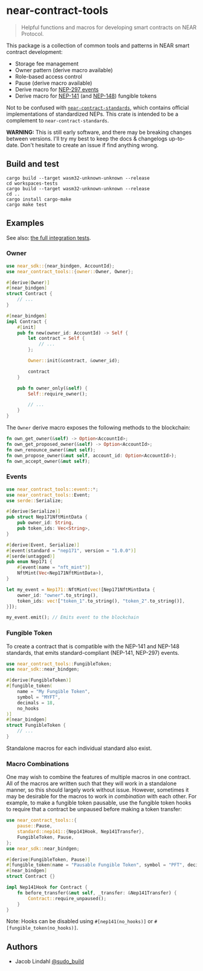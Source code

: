# near-contract-tools

> Helpful functions and macros for developing smart contracts on NEAR Protocol.

This package is a collection of common tools and patterns in NEAR smart contract development:

- Storage fee management
- Owner pattern (derive macro available)
- Role-based access control
- Pause (derive macro available)
- Derive macro for [NEP-297 events](https://nomicon.io/Standards/EventsFormat)
- Derive macro for [NEP-141](https://nomicon.io/Standards/Tokens/FungibleToken/Core) (and [NEP-148](https://nomicon.io/Standards/Tokens/FungibleToken/Metadata)) fungible tokens

Not to be confused with [`near-contract-standards`](https://crates.io/crates/near-contract-standards), which contains official implementations of standardized NEPs. This crate is intended to be a complement to `near-contract-standards`.

**WARNING:** This is still early software, and there may be breaking changes between versions. I'll try my best to keep the docs & changelogs up-to-date. Don't hesitate to create an issue if find anything wrong.

## Build and test

```
cargo build --target wasm32-unknown-unknown --release
cd workspaces-tests
cargo build --target wasm32-unknown-unknown --release
cd ..
cargo install cargo-make
cargo make test
```

## Examples

See also: [the full integration tests](tests/macros/mod.rs).

### Owner

```rust
use near_sdk::{near_bindgen, AccountId};
use near_contract_tools::{owner::Owner, Owner};

#[derive(Owner)]
#[near_bindgen]
struct Contract {
    // ...
}

#[near_bindgen]
impl Contract {
    #[init]
    pub fn new(owner_id: AccountId) -> Self {
        let contract = Self {
            // ...
        };

        Owner::init(&contract, &owner_id);

        contract
    }

    pub fn owner_only(&self) {
        Self::require_owner();

        // ...
    }
}
```

The `Owner` derive macro exposes the following methods to the blockchain:

```rust
fn own_get_owner(&self) -> Option<AccountId>;
fn own_get_proposed_owner(&self) -> Option<AccountId>;
fn own_renounce_owner(&mut self);
fn own_propose_owner(&mut self, account_id: Option<AccountId>);
fn own_accept_owner(&mut self);
```

### Events

```rust
use near_contract_tools::event::*;
use near_contract_tools::Event;
use serde::Serialize;

#[derive(Serialize)]
pub struct Nep171NftMintData {
    pub owner_id: String,
    pub token_ids: Vec<String>,
}

#[derive(Event, Serialize)]
#[event(standard = "nep171", version = "1.0.0")]
#[serde(untagged)]
pub enum Nep171 {
    #[event(name = "nft_mint")]
    NftMint(Vec<Nep171NftMintData>),
}

let my_event = Nep171::NftMint(vec![Nep171NftMintData {
    owner_id: "owner".to_string(),
    token_ids: vec!["token_1".to_string(), "token_2".to_string()],
}]);

my_event.emit(); // Emits event to the blockchain
```

### Fungible Token

To create a contract that is compatible with the NEP-141 and NEP-148 standards, that emits standard-compliant (NEP-141, NEP-297) events.

```rust
use near_contract_tools::FungibleToken;
use near_sdk::near_bindgen;

#[derive(FungibleToken)]
#[fungible_token(
    name = "My Fungible Token",
    symbol = "MYFT",
    decimals = 18,
    no_hooks
)]
#[near_bindgen]
struct FungibleToken {
    // ...
}
```

Standalone macros for each individual standard also exist.

### Macro Combinations

One may wish to combine the features of multiple macros in one contract. All of the macros are written such that they will work in a standalone manner, so this should largely work without issue. However, sometimes it may be desirable for the macros to work in _combination_ with each other. For example, to make a fungible token pausable, use the fungible token hooks to require that a contract be unpaused before making a token transfer:

```rust
use near_contract_tools::{
    pause::Pause,
    standard::nep141::{Nep141Hook, Nep141Transfer},
    FungibleToken, Pause,
};
use near_sdk::near_bindgen;

#[derive(FungibleToken, Pause)]
#[fungible_token(name = "Pausable Fungible Token", symbol = "PFT", decimals = 18)]
#[near_bindgen]
struct Contract {}

impl Nep141Hook for Contract {
    fn before_transfer(&mut self, _transfer: &Nep141Transfer) {
        Contract::require_unpaused();
    }
}
```

Note: Hooks can be disabled using `#[nep141(no_hooks)]` or `#[fungible_token(no_hooks)]`.

## Authors

- Jacob Lindahl [@sudo_build](https://twitter.com/sudo_build)
